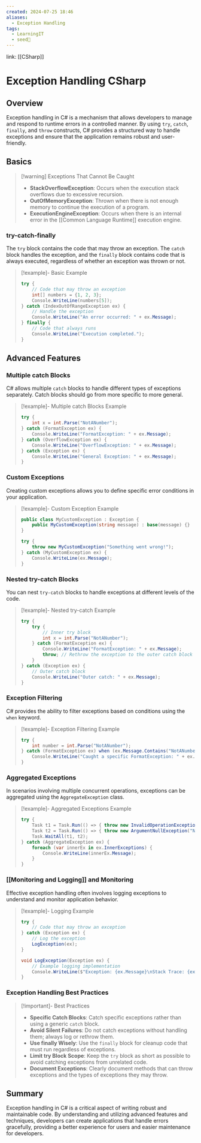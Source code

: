 ```yaml
---
created: 2024-07-25 18:46
aliases:
  - Exception Handling
tags:
  - LearningIT
  - seed🌱
---
```


link: [[CSharp]]

# Exception Handling CSharp

## Overview

Exception handling in C# is a mechanism that allows developers to manage and respond to runtime errors in a controlled manner. By using `try`, `catch`, `finally`, and `throw` constructs, C# provides a structured way to handle exceptions and ensure that the application remains robust and user-friendly.

## Basics


> [!warning] Exceptions That Cannot Be Caught
> - **StackOverflowException**: Occurs when the execution stack overflows due to excessive recursion.
> - **OutOfMemoryException**: Thrown when there is not enough memory to continue the execution of a program.
> - **ExecutionEngineException**: Occurs when there is an internal error in the [[Common Language Runtime]] execution engine.

### try-catch-finally

The `try` block contains the code that may throw an exception. The `catch` block handles the exception, and the `finally` block contains code that is always executed, regardless of whether an exception was thrown or not.

> [!example]- Basic Example
> ```csharp
> try {
>     // Code that may throw an exception
>     int[] numbers = {1, 2, 3};
>     Console.WriteLine(numbers[5]);
> } catch (IndexOutOfRangeException ex) {
>     // Handle the exception
>     Console.WriteLine("An error occurred: " + ex.Message);
> } finally {
>     // Code that always runs
>     Console.WriteLine("Execution completed.");
> }
> ```

## Advanced Features

### Multiple catch Blocks

C# allows multiple `catch` blocks to handle different types of exceptions separately.
Catch blocks should go from more specific to more general.

> [!example]- Multiple catch Blocks Example
> ```csharp
> try {
>     int x = int.Parse("NotANumber");
> } catch (FormatException ex) {
>     Console.WriteLine("FormatException: " + ex.Message);
> } catch (OverflowException ex) {
>     Console.WriteLine("OverflowException: " + ex.Message);
> } catch (Exception ex) {
>     Console.WriteLine("General Exception: " + ex.Message);
> }
> ```

### Custom Exceptions

Creating custom exceptions allows you to define specific error conditions in your application.

> [!example]- Custom Exception Example
> ```csharp
> public class MyCustomException : Exception {
>     public MyCustomException(string message) : base(message) {}
> }
> 
> try {
>     throw new MyCustomException("Something went wrong!");
> } catch (MyCustomException ex) {
>     Console.WriteLine(ex.Message);
> }
> ```

### Nested try-catch Blocks

You can nest `try-catch` blocks to handle exceptions at different levels of the code.

> [!example]- Nested try-catch Example
> ```csharp
> try {
>     try {
>         // Inner try block
>         int x = int.Parse("NotANumber");
>     } catch (FormatException ex) {
>         Console.WriteLine("FormatException: " + ex.Message);
>         throw; // Rethrow the exception to the outer catch block
>     }
> } catch (Exception ex) {
>     // Outer catch block
>     Console.WriteLine("Outer catch: " + ex.Message);
> }
> ```

### Exception Filtering

C# provides the ability to filter exceptions based on conditions using the `when` keyword.

> [!example]- Exception Filtering Example
> ```csharp
> try {
>     int number = int.Parse("NotANumber");
> } catch (FormatException ex) when (ex.Message.Contains("NotANumber")) {
>     Console.WriteLine("Caught a specific FormatException: " + ex.Message);
> }
> ```

### Aggregated Exceptions

In scenarios involving multiple concurrent operations, exceptions can be aggregated using the `AggregateException` class.

> [!example]- Aggregated Exceptions Example
> ```csharp
> try {
>     Task t1 = Task.Run(() => { throw new InvalidOperationException("Invalid operation"); });
>     Task t2 = Task.Run(() => { throw new ArgumentNullException("Null argument"); });
>     Task.WaitAll(t1, t2);
> } catch (AggregateException ex) {
>     foreach (var innerEx in ex.InnerExceptions) {
>         Console.WriteLine(innerEx.Message);
>     }
> }
> ```

### [[Monitoring and Logging]] and Monitoring

Effective exception handling often involves logging exceptions to understand and monitor application behavior.

> [!example]- Logging Example
> ```csharp
> try {
>     // Code that may throw an exception
> } catch (Exception ex) {
>     // Log the exception
>     LogException(ex);
> }
> 
> void LogException(Exception ex) {
>     // Example logging implementation
>     Console.WriteLine($"Exception: {ex.Message}\nStack Trace: {ex.StackTrace}");
> }
> ```

### Exception Handling Best Practices

> [!important]- Best Practices
> - **Specific Catch Blocks**: Catch specific exceptions rather than using a generic `catch` block.
> - **Avoid Silent Failures**: Do not catch exceptions without handling them; always log or rethrow them.
> - **Use finally Wisely**: Use the `finally` block for cleanup code that must run regardless of exceptions.
> - **Limit try Block Scope**: Keep the `try` block as short as possible to avoid catching exceptions from unrelated code.
> - **Document Exceptions**: Clearly document methods that can throw exceptions and the types of exceptions they may throw.
## Summary

Exception handling in C# is a critical aspect of writing robust and maintainable code. By understanding and utilizing advanced features and techniques, developers can create applications that handle errors gracefully, providing a better experience for users and easier maintenance for developers.
